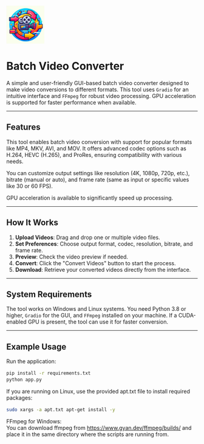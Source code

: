 <img src="icon.png" width="100" alt="alt text">

# Batch Video Converter

A simple and user-friendly GUI-based batch video converter designed to make video conversions to different formats. This tool uses `Gradio` for an intuitive interface and `FFmpeg` for robust video processing. GPU acceleration is supported for faster performance when available.

---

## Features

This tool enables batch video conversion with support for popular formats like MP4, MKV, AVI, and MOV. It offers advanced codec options such as H.264, HEVC (H.265), and ProRes, ensuring compatibility with various needs.  

You can customize output settings like resolution (4K, 1080p, 720p, etc.), bitrate (manual or auto), and frame rate (same as input or specific values like 30 or 60 FPS). 

GPU acceleration is available to significantly speed up processing.

---

## How It Works

1. **Upload Videos**: Drag and drop one or multiple video files.
2. **Set Preferences**: Choose output format, codec, resolution, bitrate, and frame rate.
3. **Preview**: Check the video preview if needed.
4. **Convert**: Click the "Convert Videos" button to start the process.
5. **Download**: Retrieve your converted videos directly from the interface.

---

## System Requirements

The tool works on Windows and Linux systems. You need Python 3.8 or higher, `Gradio` for the GUI, and `FFmpeg` installed on your machine. If a CUDA-enabled GPU is present, the tool can use it for faster conversion.

---

## Example Usage

Run the application:
```bash
pip install -r requirements.txt
python app.py
```

If you are running on Linux, use the provided apt.txt file to install required packages:
```bash
sudo xargs -a apt.txt apt-get install -y
```

FFmpeg for Windows:   
You can download ffmpeg from https://www.gyan.dev/ffmpeg/builds/ and place it in the same directory where the scripts are running from.

